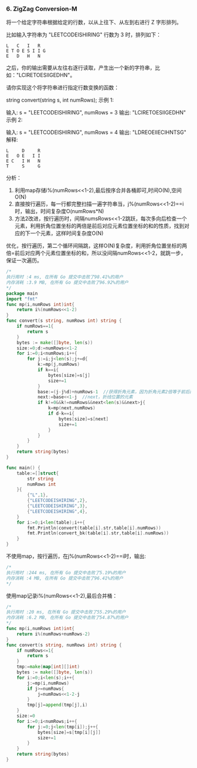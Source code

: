 ### 6. ZigZag Conversion-M

将一个给定字符串根据给定的行数，以从上往下、从左到右进行 Z 字形排列。

比如输入字符串为 "LEETCODEISHIRING" 行数为 3 时，排列如下：
```
L   C   I   R    
E T O E S I I G    
E   D   H   N    
```
之后，你的输出需要从左往右逐行读取，产生出一个新的字符串，比如："LCIRETOESIIGEDHN"。

请你实现这个将字符串进行指定行数变换的函数：

string convert(string s, int numRows);
示例 1:

输入: s = "LEETCODEISHIRING", numRows = 3
输出: "LCIRETOESIIGEDHN"
示例 2:

输入: s = "LEETCODEISHIRING", numRows = 4
输出: "LDREOEIIECIHNTSG"
解释:
```
L     D     R
E   O E   I I
E C   I H   N
T     S     G
```

分析：  
1. 利用map存储i%(numRows<<1-2),最后按序合并各桶即可,时间O(N),空间O(N)
2. 直接按行遍历，每一行都完整扫描一遍字符串当，j%(numRows<<1-2)==i时，输出，时间复杂度O(numRows\*N)
3. 方法2改进，按行遍历时，间隔numsRows<<1-2跳跃，每次多向后检查一个元素，利用折角位置坐标的两倍是前后对应元素位置坐标的和的性质，找到对应的下一个元素，这样时间复杂度O(N)


优化，按行遍历，第二个循环间隔跳，这样O(N)复杂度，利用折角位置坐标的两倍=前后对应两个元素位置坐标的和，所以没间隔numRows<<1-2，就跳一步，保证一次遍历。

```go
/*
执行用时 :4 ms, 在所有 Go 提交中击败了98.41%的用户      
内存消耗 :3.9 MB, 在所有 Go 提交中击败了96.92%的用户
*/
package main
import "fmt"
func mp(i,numRows int)int{
	return i%(numRows<<1-2)
}
func convert(s string, numRows int) string {
	if numRows==1{
		return s
	}
	bytes := make([]byte, len(s))
	size:=0;d:=numRows<<1-2
	for i:=0;i<numRows;i++{
		for j:=i;j<len(s);j+=d{
			k:=mp(j,numRows)
			if k==i{
				bytes[size]=s[j]
				size+=1
			}
			base:=(j-j%d)+numRows-1  //获得折角元素，因为折角元素2倍等于前后两给位置元素和
			next:=base<<1-j  //next，折线位置的元素
			if k!=0&&k!=numRows&&next<len(s)&&next>j{
				k=mp(next,numRows)
				if d-k==i{
					bytes[size]=s[next]
					size+=1
				}
			}
		}
	}
	return string(bytes)
}

func main() {
	table:=[]struct{
		str string
		numRows int
	}{
		{"L",1},
		{"LEETCODEISHIRING",2},
		{"LEETCODEISHIRING",3},
		{"LEETCODEISHIRING",4},
	}
	for i:=0;i<len(table);i++{
		fmt.Println(convert(table[i].str,table[i].numRows))
		fmt.Println(convert_bk(table[i].str,table[i].numRows))
	}
}

```

不使用map，按行遍历，在j%(numRows<<1-2)==i时，输出:
```go
/*
执行用时 :244 ms, 在所有 Go 提交中击败了5.19%的用户   
内存消耗 :4 MB, 在所有 Go 提交中击败了96.41%的用户
*/
```
使用map记录i%(numRows<<1-2),最后合并桶：
```go
/*
执行用时 :20 ms, 在所有 Go 提交中击败了55.29%的用户   
内存消耗 :6.2 MB, 在所有 Go 提交中击败了54.87%的用户
*/
func mp(i,numRows int)int{
	return i%(numRows+numRows-2)
}
func convert(s string, numRows int) string {
    if numRows<=1{
        return s
    }
	tmp:=make(map[int][]int)
	bytes := make([]byte, len(s))
	for i:=0;i<len(s);i++{
		j:=mp(i,numRows)
		if j>=numRows{
			j=numRows<<1-2-j
		}
		tmp[j]=append(tmp[j],i)
	}
	size:=0
	for i:=0;i<numRows;i++{
		for j:=0;j<len(tmp[i]);j++{
			bytes[size]=s[tmp[i][j]]
			size+=1
		}
	}
	return string(bytes)
}
```
